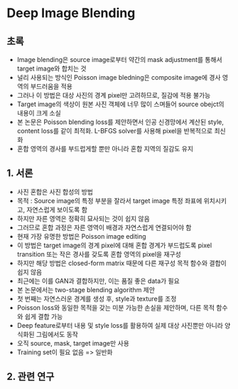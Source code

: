 # Deep Image Blending

## 초록
- Image blending은 source image로부터 약간의 mask adjustment를 통해서 target image와 합치는 것
- 널리 사용되는 방식인 Poisson image bledning은 composite image에 경사 영역의 부드러움을 적용
- 그러나 이 방법은 대상 사진의 경계 pixel만 고려하므로, 질감에 적용 불가능
- Target image의 색상이 원본 사진 객체에 너무 많이 스며들어 source obejct의 내용이 크게 소실
- 본 논문은 Poisson blending loss를 제안하면서 인공 신경망에서 계산된 style, content loss를 같이 최적화. L-BFGS solver를 사용해 pixel을 반복적으로 최신화
- 혼합 영역의 경사를 부드럽게할 뿐만 아니라 혼합 지역의 질감도 유지

## 1. 서론
- 사진 혼합은 사진 합성의 방법
- 목적 : Source image의 특정 부분을 잘라서 target image 특정 좌표에 위치시키고, 자연스럽게 보이도록 함
- 하지만 자른 영역은 정확히 묘사되는 것이 쉽지 않음
- 그러므로 혼합 과정은 자른 영역이 배경과 자연스럽게 연결되어야 함
- 현재 가장 유명한 방법은 Poisson image editing
- 이 방법은 target image의 경계 pixel에 대해 혼합 경계가 부드럽도록 pixel transition 또는 작은 경사를 갖도록 혼합 영역의 pixel을 재구성
- 하지만 해당 방법은 closed-form matrix 때문에 다른 재구성 목적 함수와 결합이 쉽지 않음
- 최근에는 이를 GAN과 결합하지만, 이는 품질 좋은 data가 필요
- 본 논문에서는 two-stage blending algorithm 제안
- 첫 번째는 자연스러운 경계를 생성 후, style과 texture를 조정
- Poisson loss와 동일한 목적을 갖는 미분 가능한 손실을 제안하며, 다른 목적 함수와 쉽게 결합 가능
- Deep feature로부터 내용 및 style loss를 활용하여 실제 대상 사진뿐만 아니라 양식화된 그림에서도 동작
- 오직 source, mask, target image만 사용
- Training set이 필요 없음 => 일반화


## 2. 관련 연구 


